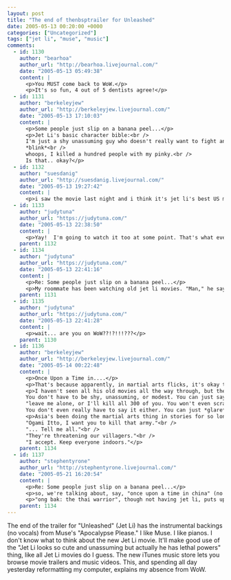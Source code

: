 ```yaml
---
layout: post
title: "The end of thenbsptrailer for Unleashed"
date: 2005-05-13 00:20:00 +0000
categories: ["Uncategorized"]
tags: ["jet li", "muse", "music"]
comments:
  - id: 1130
    author: "bearhoa"
    author_url: "http://bearhoa.livejournal.com/"
    date: "2005-05-13 05:49:38"
    content: |
      <p>You MUST come back to WoW.</p>
      <p>It's so fun, 4 out of 5 dentists agree!</p>
  - id: 1131
    author: "berkeleyjew"
    author_url: "http://berkeleyjew.livejournal.com/"
    date: "2005-05-13 17:10:03"
    content: |
      <p>Some people just slip on a banana peel...</p>
      <p>Jet Li's basic character bible:<br />
      I'm just a shy unassuming guy who doesn't really want to fight anyone-<br />
      *blink*<br />
      whoops, I killed a hundred people with my pinky.<br />
      Is that.. okay?</p>
  - id: 1132
    author: "suesdanig"
    author_url: "http://suesdanig.livejournal.com/"
    date: "2005-05-13 19:27:42"
    content: |
      <p>i saw the movie last night and i think it's jet li's best US movie so far. his acting has improved and it was definitely a good movie. 2 thumbs up from me. </p>
  - id: 1133
    author: "judytuna"
    author_url: "https://judytuna.com/"
    date: "2005-05-13 22:38:50"
    content: |
      <p>Yay!  I'm going to watch it too at some point. That's what everyone's been saying--"Jet Li's best American movie so far" hehe. </p>
    parent: 1132
  - id: 1134
    author: "judytuna"
    author_url: "https://judytuna.com/"
    date: "2005-05-13 22:41:16"
    content: |
      <p>Re: Some people just slip on a banana peel...</p>
      <p>My roommate has been watching old jet li movies. "Man," he says, "Jet Li was so much cooler when he was younger." I walked into his room to see what he was talking about and watched 10 straight minutes of Young Jet Li AWESOMENESS. Who needs characters when you can just watch a few straight hours of AWESOME? I mean I don't actually know, but it seems like his character bible for <i>US films</i> is "I'm just a shy unassuming guy, BAM WHACK FLIP," but his character bible for his old films is "AWESOME" ? Yeah I don't know what I am talking about having never actually watched his older films straight through.</p>
    parent: 1131
  - id: 1135
    author: "judytuna"
    author_url: "https://judytuna.com/"
    date: "2005-05-13 22:41:28"
    content: |
      <p>wait... are you on WoW??!?!!!???</p>
    parent: 1130
  - id: 1136
    author: "berkeleyjew"
    author_url: "http://berkeleyjew.livejournal.com/"
    date: "2005-05-14 00:22:48"
    content: |
      <p>Once Upon a Time in....</p>
      <p>That's because apparently, in martial arts flicks, it's okay to be a badass.</p>
      <p>I haven't seen all his old movies all the way through, but the gist seems to be:<br />
      You don't have to be shy, unassuming, or modest. You can just say,<br />
      "leave me alone, or I'll kill all 300 of you. You won't even scratch me. That's right, I'm <i>that good</i>, you pathetic excuses for ninja."<br />
      You don't even really have to say it either. You can just *glare* and people will flee the country (if they know what's good for them).</p>
      <p>Asia's been doing the martial arts thing in stories for so long that it's no longer a surprise when the shy-guy reveals his powers of whoop-ass. They've passed through the other side, back into arrogance. Take Lone Wolf and Cub; you're always aware that he's capable of killing everyone in sight, he just has to show how stoic he is half the time too. He's not unassuming at all.<br />
      "Ogami Itto, I want you to kill that army."<br />
      "... Tell me all."<br />
      "They're threatening our villagers."<br />
      "I accept. Keep everyone indoors."</p>
    parent: 1134
  - id: 1137
    author: "stephentyrone"
    author_url: "http://stephentyrone.livejournal.com/"
    date: "2005-05-21 16:20:54"
    content: |
      <p>Re: Some people just slip on a banana peel...</p>
      <p>so, we're talking about, say, "once upon a time in china" (no idea what the chinese title is) and the like?  awesome movies.</p>
      <p>"ong bak: the thai warrior", though not having jet li, puts up a damn good fight for two hours of straight awesomness.  basically just this guy kicking people's asses non-stop, with a cool soundtrack.  i guess there might be some plot, but only as an excuse to have a crazy-evil villain and a japanese guy whose feet move at like 3 times the speed you thought humanly possible.</p>
    parent: 1134
---
```


The end of the trailer for "Unleashed" (Jet Li) has the instrumental backings (no vocals) from Muse's "Apocalypse Please." I like Muse. I like pianos. I don't know what to think about the new Jet Li movie. It'll make good use of the "Jet Li looks so cute and unassuming but actually he has lethal powers" thing, like all Jet Li movies do I guess. The new iTunes music store lets you browse movie trailers and music videos. This, and spending all day yesterday reformatting my computer, explains my absence from WoW.